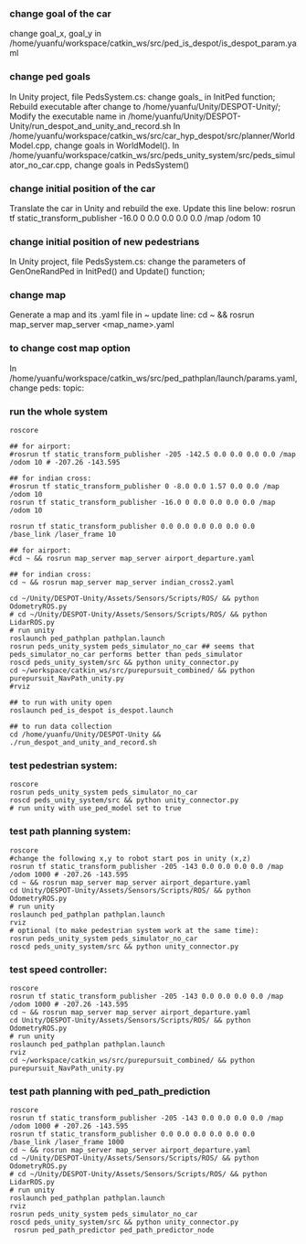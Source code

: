### change goal of the car
change goal_x, goal_y in /home/yuanfu/workspace/catkin_ws/src/ped_is_despot/is_despot_param.yaml

### change ped goals
In Unity project, file PedsSystem.cs:  change goals_ in InitPed function; 
Rebuild executable after change to /home/yuanfu/Unity/DESPOT-Unity/;
Modify the executable name in /home/yuanfu/Unity/DESPOT-Unity/run_despot_and_unity_and_record.sh
In /home/yuanfu/workspace/catkin_ws/src/car_hyp_despot/src/planner/WorldModel.cpp, change goals in WorldModel().
In /home/yuanfu/workspace/catkin_ws/src/peds_unity_system/src/peds_simulator_no_car.cpp, change goals in PedsSystem()


### change initial position of the car
Translate the car in Unity and rebuild the exe. Update this line below: rosrun tf static_transform_publisher -16.0 0 0.0 0.0 0.0 0.0 /map /odom 10


### change initial position of new pedestrians
In Unity project, file PedsSystem.cs:  change the parameters of GenOneRandPed in InitPed() and Update() function; 

### change map
Generate a map and its .yaml file in ~
update line: cd ~ && rosrun map_server map_server <map_name>.yaml

### to change cost map option
In /home/yuanfu/workspace/catkin_ws/src/ped_pathplan/launch/params.yaml, change peds: topic:



### run the whole system
```
roscore

## for airport:
#rosrun tf static_transform_publisher -205 -142.5 0.0 0.0 0.0 0.0 /map /odom 10 # -207.26 -143.595

## for indian cross:
#rosrun tf static_transform_publisher 0 -8.0 0.0 1.57 0.0 0.0 /map /odom 10
rosrun tf static_transform_publisher -16.0 0 0.0 0.0 0.0 0.0 /map /odom 10

rosrun tf static_transform_publisher 0.0 0.0 0.0 0.0 0.0 0.0 /base_link /laser_frame 10

## for airport:
#cd ~ && rosrun map_server map_server airport_departure.yaml

## for indian cross:
cd ~ && rosrun map_server map_server indian_cross2.yaml

cd ~/Unity/DESPOT-Unity/Assets/Sensors/Scripts/ROS/ && python OdometryROS.py
# cd ~/Unity/DESPOT-Unity/Assets/Sensors/Scripts/ROS/ && python LidarROS.py
# run unity
roslaunch ped_pathplan pathplan.launch
rosrun peds_unity_system peds_simulator_no_car ## seems that peds_simulator_no_car performs better than peds_simulator
roscd peds_unity_system/src && python unity_connector.py
cd ~/workspace/catkin_ws/src/purepursuit_combined/ && python purepursuit_NavPath_unity.py
#rviz

## to run with unity open
roslaunch ped_is_despot is_despot.launch

## to run data collection
cd /home/yuanfu/Unity/DESPOT-Unity && ./run_despot_and_unity_and_record.sh
```


### test pedestrian system:
```
roscore
rosrun peds_unity_system peds_simulator_no_car
roscd peds_unity_system/src && python unity_connector.py
# run unity with use_ped_model set to true
```

### test path planning system:
```
roscore
#change the following x,y to robot start pos in unity (x,z)
rosrun tf static_transform_publisher -205 -143 0.0 0.0 0.0 0.0 /map /odom 1000 # -207.26 -143.595
cd ~ && rosrun map_server map_server airport_departure.yaml
cd Unity/DESPOT-Unity/Assets/Sensors/Scripts/ROS/ && python OdometryROS.py
# run unity
roslaunch ped_pathplan pathplan.launch
rviz
# optional (to make pedestrian system work at the same time): 
rosrun peds_unity_system peds_simulator_no_car
roscd peds_unity_system/src && python unity_connector.py
```

### test speed controller:
```
roscore
rosrun tf static_transform_publisher -205 -143 0.0 0.0 0.0 0.0 /map /odom 1000 # -207.26 -143.595
cd ~ && rosrun map_server map_server airport_departure.yaml
cd Unity/DESPOT-Unity/Assets/Sensors/Scripts/ROS/ && python OdometryROS.py
# run unity
roslaunch ped_pathplan pathplan.launch
rviz
cd ~/workspace/catkin_ws/src/purepursuit_combined/ && python purepursuit_NavPath_unity.py
```

### test path planning with ped_path_prediction
```
roscore
rosrun tf static_transform_publisher -205 -143 0.0 0.0 0.0 0.0 /map /odom 1000 # -207.26 -143.595
rosrun tf static_transform_publisher 0.0 0.0 0.0 0.0 0.0 0.0 /base_link /laser_frame 1000
cd ~ && rosrun map_server map_server airport_departure.yaml
cd ~/Unity/DESPOT-Unity/Assets/Sensors/Scripts/ROS/ && python OdometryROS.py
# cd ~/Unity/DESPOT-Unity/Assets/Sensors/Scripts/ROS/ && python LidarROS.py
# run unity
roslaunch ped_pathplan pathplan.launch
rviz
rosrun peds_unity_system peds_simulator_no_car
roscd peds_unity_system/src && python unity_connector.py
 rosrun ped_path_predictor ped_path_predictor_node 
```


